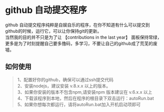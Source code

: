 # github 自动提交程序

github 自动提交程序纯粹是自娱自乐的程序，在你不知道有什么可以提交到github的时候，运行它，可以让你保持git的更新。    
当然我的目的并不只是为了让 【contributions in the last year】 面板保持常绿，更多是为了时刻提醒自己要多撸码，多学习，不要让自己的github成了荒芜的废墟。 

## 如何使用
> 1、配置好你的github，确保可以通过ssh提交代码  
  2、安装nodejs，建议安装 v.8.x.x 以上的版本。  
  3、如果你安装的版本不包含npm,请安装npm 版本建议在 v.6.x.x 以上  
  4、下载该程序到本地，然后在程序的根目录下双击运行：autoRun.bat  
  5、如果你想每次都运行，请将autoRun.bat加入开机启动项即可

